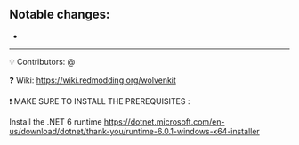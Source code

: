 ## Notable changes:
- 
------------------

💡 Contributors:  @

:question: Wiki: https://wiki.redmodding.org/wolvenkit

❗  MAKE SURE TO INSTALL THE PREREQUISITES : 

Install the .NET 6 runtime
https://dotnet.microsoft.com/en-us/download/dotnet/thank-you/runtime-6.0.1-windows-x64-installer